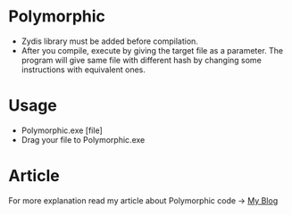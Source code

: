 # Polymorphic

- Zydis library must be added before compilation.
- After you compile, execute by giving the target file as a parameter. The program will give same file with different hash by changing some instructions with equivalent ones.

# Usage
- Polymorphic.exe [file]
- Drag your file to Polymorphic.exe

# Article

For more explanation read my article about Polymorphic code -> [My Blog](https://enessakircolak.com.tr/)
